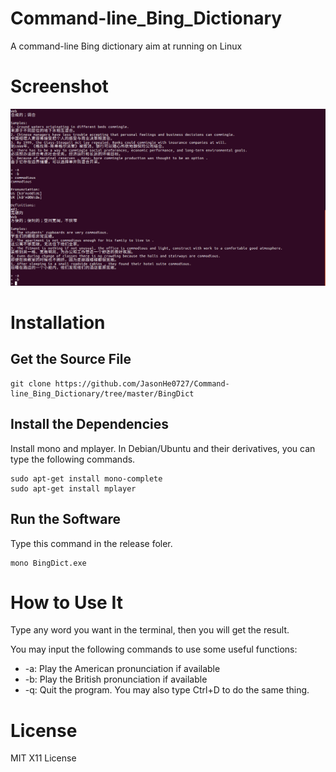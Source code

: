 # Command-line_Bing_Dictionary
A command-line Bing dictionary aim at running on Linux

# Screenshot
![image](https://github.com/JasonHe0727/Command-line_Bing_Dictionary/blob/master/Screenshot.png)
# Installation
## Get the Source File
```
git clone https://github.com/JasonHe0727/Command-line_Bing_Dictionary/tree/master/BingDict 
```
## Install the Dependencies
Install mono and mplayer. In Debian/Ubuntu and their derivatives, you can type the following commands.

```
sudo apt-get install mono-complete
sudo apt-get install mplayer
```

## Run the Software
Type this command in the release foler.
```
mono BingDict.exe
```
# How to Use It
Type any word you want in the terminal, then you will get the result.

You may input the following commands to use some useful functions:
- -a: Play the American pronunciation if available
- -b: Play the British pronunciation if available
- -q: Quit the program. You may also type Ctrl+D to do the same thing.

# License
MIT X11 License 
